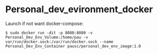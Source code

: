 # Personal_dev_evironment_docker

Launch if not want docker-compose:
```
$ sudo docker run -dit -p 8080:8080 -v Personal_Dev_Env_Volume:/home/pau -v var/run/docker.sock:/var/run/docker.sock --name Personal_Dev_Env_Container pausc/personal_dev_env_image:1.0
```
